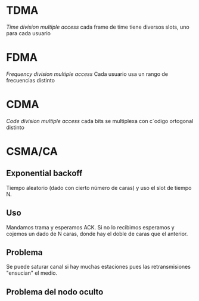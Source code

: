 # TDMA
*Time division multiple access*
cada frame de time tiene diversos slots, uno para cada usuario
# FDMA
*Frequency division multiple access*
Cada usuario usa un rango de frecuencias distinto
# CDMA
*Code division multiple access*
cada bits se multiplexa con c´odigo ortogonal distinto

# CSMA/CA
## Exponential backoff
Tiempo aleatorio (dado con cierto número de caras) y uso el slot de tiempo N.
## Uso
Mandamos trama y esperamos ACK. Si no lo recibimos esperamos y cojemos un dado de N caras, donde hay el doble de caras que el anterior.
## Problema
Se puede saturar canal si hay muchas estaciones pues las retransmisiones "ensucian" el medio.
## Problema del nodo oculto
